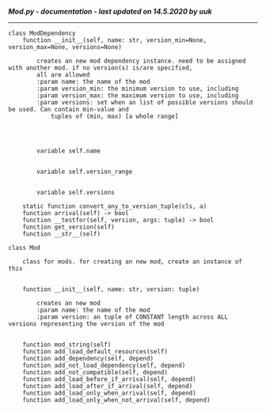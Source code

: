 ***Mod.py - documentation - last updated on 14.5.2020 by uuk***
___

    class ModDependency
        function __init__(self, name: str, version_min=None, version_max=None, versions=None)
            
            creates an new mod dependency instance. need to be assigned with another mod. if no version(s) is/are specified,
            all are allowed
            :param name: the name of the mod
            :param version_min: the minimum version to use, including
            :param version_max: the maximum version to use, including
            :param versions: set when an list of possible versions should be used. Can contain min-value and
                tuples of (min, max) [a whole range]
    
            


            variable self.name


            variable self.version_range


            variable self.versions

        static function convert_any_to_version_tuple(cls, a)
        function arrival(self) -> bool
        function __testfor(self, version, args: tuple) -> bool
        function get_version(self)
        function __str__(self)

    class Mod
        
        class for mods. for creating an new mod, create an instance of this
        

        function __init__(self, name: str, version: tuple)
            
            creates an new mod
            :param name: the name of the mod
            :param version: an tuple of CONSTANT length across ALL versions representing the version of the mod
            

        function mod_string(self)
        function add_load_default_resources(self)
        function add_dependency(self, depend)
        function add_not_load_dependency(self, depend)
        function add_not_compatible(self, depend)
        function add_load_before_if_arrival(self, depend)
        function add_load_after_if_arrival(self, depend)
        function add_load_only_when_arrival(self, depend)
        function add_load_only_when_not_arrival(self, depend)